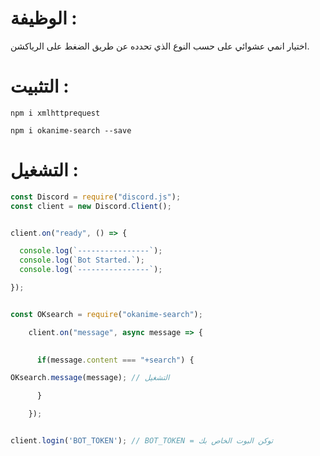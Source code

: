 # الوظيفة : 

اختيار انمي عشوائي على حسب النوع الذي تحدده عن طريق الضغط على الرياكشن.

# التثبيت : 

`npm i xmlhttprequest`

`npm i okanime-search --save`


# التشغيل : 

```javascript
const Discord = require("discord.js");
const client = new Discord.Client();


client.on("ready", () => {

  console.log(`----------------`);
  console.log(`Bot Started.`);
  console.log(`----------------`);

});


const OKsearch = require("okanime-search");

    client.on("message", async message => {

      
      if(message.content === "+search") {

OKsearch.message(message); // التشغيل

      }

    });


client.login('BOT_TOKEN'); // BOT_TOKEN = توكن البوت الخاص بك
```
